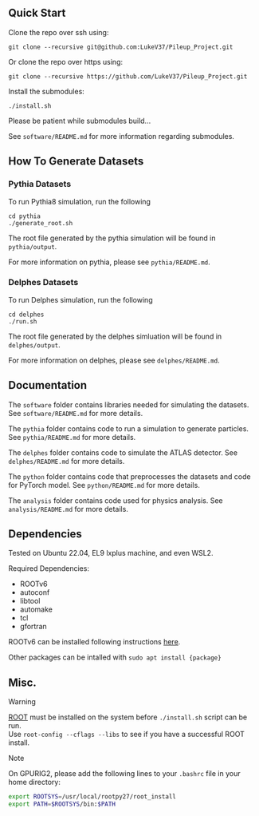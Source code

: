 ## Quick Start
Clone the repo over ssh using:
```
git clone --recursive git@github.com:LukeV37/Pileup_Project.git
```

Or clone the repo over https using:
```
git clone --recursive https://github.com/LukeV37/Pileup_Project.git
```

Install the submodules:
```
./install.sh
```

Please be patient while submodules build...

See `software/README.md` for more information regarding submodules.


## How To Generate Datasets

### Pythia Datasets
To run Pythia8 simulation, run the following
```
cd pythia
./generate_root.sh
```
The root file generated by the pythia simulation will be found in `pythia/output`. 

For more information on pythia, please see `pythia/README.md`.

### Delphes Datasets
To run Delphes simulation, run the following
```
cd delphes
./run.sh
```
The root file generated by the delphes simluation will be found in `delphes/output`. 

For more information on delphes, please see `delphes/README.md`.

## Documentation
The `software` folder contains libraries needed for simulating the datasets. See `software/README.md` for more details.

The `pythia` folder contains code to run a simulation to generate particles. See `pythia/README.md` for more details.

The `delphes` folder contains code to simulate the ATLAS detector. See `delphes/README.md` for more details.

The `python` folder contains code that preprocesses the datasets and code for PyTorch model. See `python/README.md` for more details.

The `analysis` folder contains code used for physics analysis. See `analysis/README.md` for more details.


## Dependencies
Tested on Ubuntu 22.04, EL9 lxplus machine, and even WSL2.

Required Dependencies:
<ul>
  <li>ROOTv6</li>
  <li>autoconf</li>
  <li>libtool</li>
  <li>automake</li>
  <li>tcl</li>
  <li>gfortran</li>
</ul>

ROOTv6 can be installed following instructions [here](https://root.cern/install/).

Other packages can be intalled with `sudo apt install {package}`

## Misc.

>[!WARNING]
> [ROOT](https://root.cern/install/) must be installed on the system before `./install.sh` script can be run. \
> Use `root-config --cflags --libs` to see if you have a successful ROOT install.

>[!NOTE]
> On GPURIG2, please add the following lines to your `.bashrc` file in your home directory:
> ```bash
> export ROOTSYS=/usr/local/rootpy27/root_install
> export PATH=$ROOTSYS/bin:$PATH
> ```
